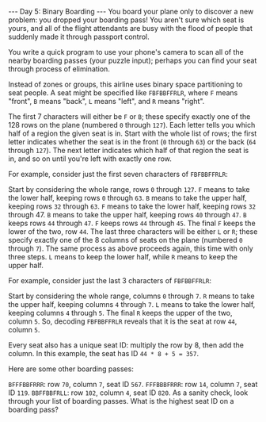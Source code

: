 --- Day 5: Binary Boarding ---
You board your plane only to discover a new problem: you dropped your boarding pass! You aren't sure which seat is yours, and all of the flight attendants are busy with the flood of people that suddenly made it through passport control.

You write a quick program to use your phone's camera to scan all of the nearby boarding passes (your puzzle input); perhaps you can find your seat through process of elimination.

Instead of zones or groups, this airline uses binary space partitioning to seat people. A seat might be specified like `FBFBBFFRLR`, where `F` means "front", `B` means "back", `L` means "left", and `R` means "right".

The first 7 characters will either be `F` or `B`; these specify exactly one of the 128 rows on the plane (numbered `0` through `127`). Each letter tells you which half of a region the given seat is in. Start with the whole list of rows; the first letter indicates whether the seat is in the front (`0` through `63`) or the back (`64` through `127`). The next letter indicates which half of that region the seat is in, and so on until you're left with exactly one row.

For example, consider just the first seven characters of `FBFBBFFRLR`:

Start by considering the whole range, rows `0` through `127`.
`F` means to take the lower half, keeping rows `0` through `63`.
`B` means to take the upper half, keeping rows `32` through `63`.
`F` means to take the lower half, keeping rows `32` through 47.
`B` means to take the upper half, keeping rows `40` through `47`.
`B` keeps rows `44` through `47`.
`F` keeps rows `44` through `45`.
The final `F` keeps the lower of the two, row `44`.
The last three characters will be either `L` or `R`; these specify exactly one of the 8 columns of seats on the plane (numbered `0` through `7`). The same process as above proceeds again, this time with only three steps. `L` means to keep the lower half, while `R` means to keep the upper half.

For example, consider just the last 3 characters of `FBFBBFFRLR`:

Start by considering the whole range, columns `0` through `7`.
`R` means to take the upper half, keeping columns `4` through `7`.
`L` means to take the lower half, keeping columns `4` through `5`.
The final `R` keeps the upper of the two, column `5`.
So, decoding `FBFBBFFRLR` reveals that it is the seat at row `44`, column `5`.

Every seat also has a unique seat ID: multiply the row by 8, then add the column. In this example, the seat has ID `44 * 8 + 5 = 357`.

Here are some other boarding passes:

`BFFFBBFRRR`: row `70`, column `7`, seat ID `567`.
`FFFBBBFRRR`: row `14`, column `7`, seat ID `119`.
`BBFFBBFRLL`: row `102`, column `4`, seat ID `820`.
As a sanity check, look through your list of boarding passes. What is the highest seat ID on a boarding pass?

